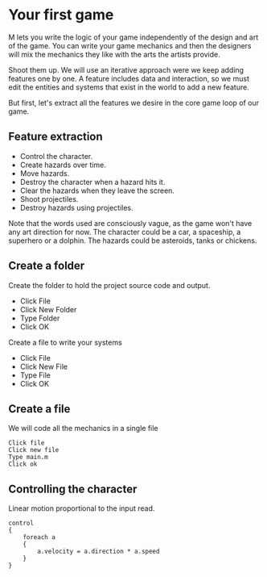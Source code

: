 # Your first game

M lets you write the logic of your game independently of the design and art of
the game.
You can write your game mechanics and then the designers will mix the mechanics
they like with the arts the artists provide.

Shoot them up. We will use an iterative approach were we keep adding features
one by one. A feature includes data and interaction, so we must edit the
entities and systems that exist in the world to add a new feature.

But first, let's extract all the features we desire in the core game loop of our
game.

## Feature extraction

* Control the character.
* Create hazards over time.
* Move hazards.
* Destroy the character when a hazard hits it.
* Clear the hazards when they leave the screen.
* Shoot projectiles.
* Destroy hazards using projectiles.

Note that the words used are consciously vague, as the game won't have any art
direction for now. The character could be a car, a spaceship, a superhero or a
dolphin. The hazards could be asteroids, tanks or chickens.

## Create a folder

Create the folder to hold the project source code and output.

* Click File
* Click New Folder
* Type Folder
* Click OK

Create a file to write your systems

* Click File
* Click New File
* Type File
* Click OK

## Create a file

We will code all the mechanics in a single file

~~~ {.create .first .main.text}
Click file
Click new file
Type main.m
Click ok
~~~

## Controlling the character

Linear motion proportional to the input read.

~~~ {.append .first .main.text}
control
{
    foreach a
    {
        a.velocity = a.direction * a.speed
    }
}
~~~
